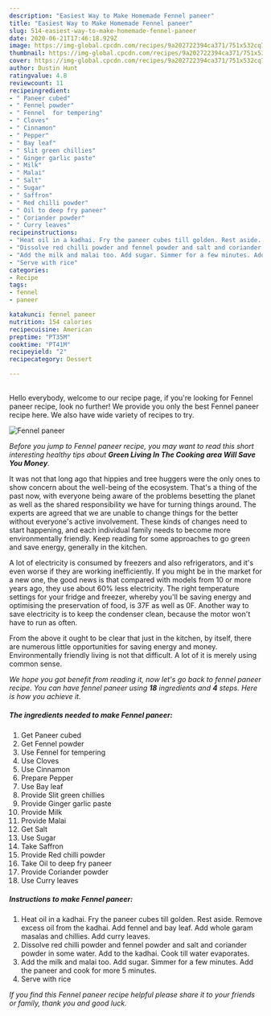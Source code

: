 ```yaml
---
description: "Easiest Way to Make Homemade Fennel paneer"
title: "Easiest Way to Make Homemade Fennel paneer"
slug: 514-easiest-way-to-make-homemade-fennel-paneer
date: 2020-06-21T17:46:18.929Z
image: https://img-global.cpcdn.com/recipes/9a202722394ca371/751x532cq70/fennel-paneer-recipe-main-photo.jpg
thumbnail: https://img-global.cpcdn.com/recipes/9a202722394ca371/751x532cq70/fennel-paneer-recipe-main-photo.jpg
cover: https://img-global.cpcdn.com/recipes/9a202722394ca371/751x532cq70/fennel-paneer-recipe-main-photo.jpg
author: Dustin Hunt
ratingvalue: 4.8
reviewcount: 11
recipeingredient:
- " Paneer cubed"
- " Fennel powder"
- " Fennel  for tempering"
- " Cloves"
- " Cinnamon"
- " Pepper"
- " Bay leaf"
- " Slit green chillies"
- " Ginger garlic paste"
- " Milk"
- " Malai"
- " Salt"
- " Sugar"
- " Saffron"
- " Red chilli powder"
- " Oil to deep fry paneer"
- " Coriander powder"
- " Curry leaves"
recipeinstructions:
- "Heat oil in a kadhai. Fry the paneer cubes till golden. Rest aside. Remove excess oil from the kadhai. Add fennel and bay leaf. Add whole garam masalas and chillies. Add curry leaves."
- "Dissolve red chilli powder and fennel powder and salt and coriander powder in some water. Add to the kadhai. Cook till water evaporates."
- "Add the milk and malai too. Add sugar. Simmer for a few minutes. Add the paneer and cook for more 5 minutes."
- "Serve with rice"
categories:
- Recipe
tags:
- fennel
- paneer

katakunci: fennel paneer 
nutrition: 154 calories
recipecuisine: American
preptime: "PT35M"
cooktime: "PT41M"
recipeyield: "2"
recipecategory: Dessert

---
```

<br>
Hello everybody, welcome to our recipe page, if you're looking for Fennel paneer recipe, look no further! We provide you only the best Fennel paneer recipe here. We also have wide variety of recipes to try.
<br>


![Fennel paneer](https://img-global.cpcdn.com/recipes/9a202722394ca371/751x532cq70/fennel-paneer-recipe-main-photo.jpg)

<i>Before you jump to Fennel paneer recipe, you may want to read this short interesting healthy tips about 
<strong>Green Living In The Cooking area Will Save You Money</strong>.</i>
</br>

It was not that long ago that hippies and tree huggers were the only ones to show concern about the well-being of the ecosystem. That's a thing of the past now, with everyone being aware of the problems besetting the planet as well as the shared responsibility we have for turning things around. The experts are agreed that we are unable to change things for the better without everyone's active involvement. These kinds of changes need to start happening, and each individual family needs to become more environmentally friendly. Keep reading for some approaches to go green and save energy, generally in the kitchen.

A lot of electricity is consumed by freezers and also refrigerators, and it's even worse if they are working inefficiently. If you might be in the market for a new one, the good news is that compared with models from 10 or more years ago, they use about 60% less electricity. The right temperature settings for your fridge and freezer, whereby you'll be saving energy and optimising the preservation of food, is 37F as well as 0F. Another way to save electricity is to keep the condenser clean, because the motor won't have to run as often.

From the above it ought to be clear that just in the kitchen, by itself, there are numerous little opportunities for saving energy and money. Environmentally friendly living is not that difficult. A lot of it is merely using common sense.


<i>We hope you got benefit from reading it, now let's go back to fennel paneer recipe. You can have fennel paneer using <strong>18</strong> ingredients and <strong>4</strong> steps. Here is how you achieve it.
</i>

##### The ingredients needed to make Fennel paneer:

1. Get  Paneer cubed
1. Get  Fennel powder
1. Use  Fennel  for tempering
1. Use  Cloves
1. Use  Cinnamon
1. Prepare  Pepper
1. Use  Bay leaf
1. Provide  Slit green chillies
1. Provide  Ginger garlic paste
1. Provide  Milk
1. Provide  Malai
1. Get  Salt
1. Use  Sugar
1. Take  Saffron
1. Provide  Red chilli powder
1. Take  Oil to deep fry paneer
1. Provide  Coriander powder
1. Use  Curry leaves


##### Instructions to make Fennel paneer:

1. Heat oil in a kadhai. Fry the paneer cubes till golden. Rest aside. Remove excess oil from the kadhai. Add fennel and bay leaf. Add whole garam masalas and chillies. Add curry leaves.
1. Dissolve red chilli powder and fennel powder and salt and coriander powder in some water. Add to the kadhai. Cook till water evaporates.
1. Add the milk and malai too. Add sugar. Simmer for a few minutes. Add the paneer and cook for more 5 minutes.
1. Serve with rice


<i>If you find this Fennel paneer recipe helpful please share it to your friends or family, thank you and good luck.</i>
